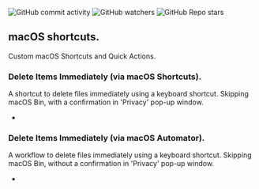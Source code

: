 ![GitHub commit activity](https://img.shields.io/github/commit-activity/m/heartshapedbox/macos-tweaks?color=5955E8&label=commits)
![GitHub watchers](https://img.shields.io/github/watchers/heartshapedbox/macos-tweaks?color=5955E8&logo=github)
![GitHub Repo stars](https://img.shields.io/github/stars/heartshapedbox/macos-tweaks?color=5955E8&logo=github)

## macOS shortcuts.
Custom macOS Shortcuts and Quick Actions.





### Delete Items Immediately (via macOS Shortcuts).
A shortcut to delete files immediately using a keyboard shortcut. Skipping macOS Bin, with a confirmation in 'Privacy' pop-up window.

-

### Delete Items Immediately (via macOS Automator).
A workflow to delete files immediately using a keyboard shortcut. Skipping macOS Bin, without a confirmation in 'Privacy' pop-up window.

-

